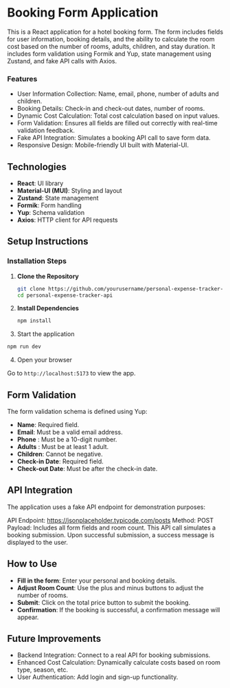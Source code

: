# Booking Form Application

This is a React application for a hotel booking form. The form includes fields for user information, booking details, and the ability to calculate the room cost based on the number of rooms, adults, children, and stay duration. It includes form validation using Formik and Yup, state management using Zustand, and fake API calls with Axios.

### Features

- User Information Collection: Name, email, phone, number of adults and children.
- Booking Details: Check-in and check-out dates, number of rooms.
- Dynamic Cost Calculation: Total cost calculation based on input values.
- Form Validation: Ensures all fields are filled out correctly with real-time validation feedback.
- Fake API Integration: Simulates a booking API call to save form data.
- Responsive Design: Mobile-friendly UI built with Material-UI.


## Technologies

- **React**: UI library
- **Material-UI (MUI)**: Styling and layout
- **Zustand**: State management
- **Formik**: Form handling
- **Yup**: Schema validation
- **Axios**: HTTP client for API requests

## Setup Instructions


### Installation Steps

1. **Clone the Repository**
   ```bash
   git clone https://github.com/yourusername/personal-expense-tracker-api.git
   cd personal-expense-tracker-api
   ```
2. **Install Dependencies**
   ```bash
   npm install
   ```

3. Start the application
  ```bash
  npm run dev
  ```
4. Open your browser

Go to `http://localhost:5173` to view the app.

## Form Validation
The form validation schema is defined using Yup:

- **Name**: Required field.
- **Email**: Must be a valid email address.
- **Phone** : Must be a 10-digit number.
- **Adults** : Must be at least 1 adult.
- **Children**: Cannot be negative.
- **Check-in Date**: Required field.
- **Check-out Date**: Must be after the check-in date.

## API Integration
The application uses a fake API endpoint for demonstration purposes:

API Endpoint: https://jsonplaceholder.typicode.com/posts
Method: POST
Payload: Includes all form fields and room count.
This API call simulates a booking submission. Upon successful submission, a success message is displayed to the user.

## How to Use

 - **Fill in the form**: Enter your personal and booking details.
 - **Adjust Room Count**: Use the plus and minus buttons to adjust the number of rooms.
 - **Submit**: Click on the total price button to submit the booking.
 - **Confirmation**: If the booking is successful, a confirmation message will appear.


## Future Improvements
- Backend Integration: Connect to a real API for booking submissions.
- Enhanced Cost Calculation: Dynamically calculate costs based on room type, season, etc.
- User Authentication: Add login and sign-up functionality. 
